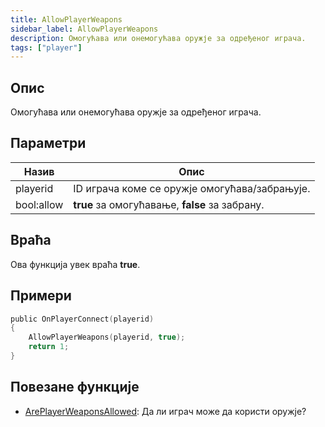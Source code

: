 ```yaml
---
title: AllowPlayerWeapons
sidebar_label: AllowPlayerWeapons
description: Омогућава или онемогућава оружје за одређеног играча.
tags: ["player"]
---
```


<VersionWarnSR version='omp v1.1.0.2612' />

## Опис

Омогућава или онемогућава оружје за одређеног играча.

## Параметри

| Назив       | Опис                            |
| ---------- | -------------------------------------- |
| playerid   | ID играча коме се оружје омогућава/забрањује.  |
| bool:allow | **true** за омогућавање, **false** за забрану. |

## Враћа

Ова функција увек враћа **true**.

## Примери

```c
public OnPlayerConnect(playerid)
{
    AllowPlayerWeapons(playerid, true);
    return 1;
}
```

## Повезане функције

- [ArePlayerWeaponsAllowed](ArePlayerWeaponsAllowed): Да ли играч може да користи оружје?
